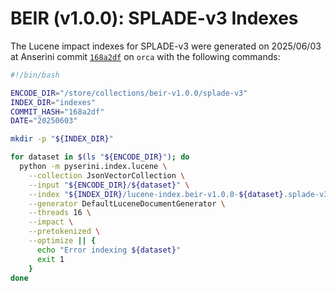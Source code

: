 # BEIR (v1.0.0): SPLADE-v3 Indexes

The Lucene impact indexes for SPLADE-v3 were generated on 2025/06/03 at Anserini commit [`168a2df`](https://github.com/castorini/anserini/commit/168a2dfd31a9fc2c90003e70b4fba8d7c68ebef8) on `orca` with the following commands:

```bash
#!/bin/bash

ENCODE_DIR="/store/collections/beir-v1.0.0/splade-v3"
INDEX_DIR="indexes"
COMMIT_HASH="168a2df"
DATE="20250603"

mkdir -p "${INDEX_DIR}"

for dataset in $(ls "${ENCODE_DIR}"); do
  python -m pyserini.index.lucene \
    --collection JsonVectorCollection \
    --input "${ENCODE_DIR}/${dataset}" \
    --index "${INDEX_DIR}/lucene-index.beir-v1.0.0-${dataset}.splade-v3.${DATE}.${COMMIT_HASH}" \
    --generator DefaultLuceneDocumentGenerator \
    --threads 16 \
    --impact \
    --pretokenized \
    --optimize || {
      echo "Error indexing ${dataset}"
      exit 1
    }
done
```